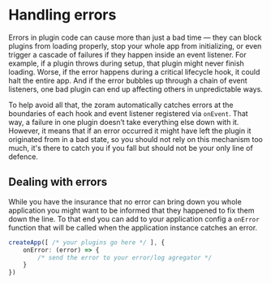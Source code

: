 # Handling errors

Errors in plugin code can cause more than just a bad time — they can block
plugins from loading properly, stop your whole app from initializing, or even
trigger a cascade of failures if they happen inside an event listener. For
example, if a plugin throws during setup, that plugin might never finish
loading. Worse, if the error happens during a critical lifecycle hook, it could
halt the entire app. And if the error bubbles up through a chain of event
listeners, one bad plugin can end up affecting others in unpredictable ways.

To help avoid all that, the zoram automatically catches errors at the boundaries
of each hook and event listener registered via `onEvent`. That way, a failure in
one plugin doesn’t take everything else down with it. However, it means that if
an error occurred it might have left the plugin it originated from in a bad
state, so you should not rely on this mechanism too much, it's there to catch
you if you fall but should not be your only line of defence.

## Dealing with errors

While you have the insurance that no error can bring down you whole application
you might want to be informed that they happened to fix them down the line. To
that end you can add to your application config a `onError` function that will
be called when the application instance catches an error.

```ts
createApp([ /* your plugins go here */ ], {
	onError: (error) => {
		/* send the error to your error/log agregator */
	}
})
```